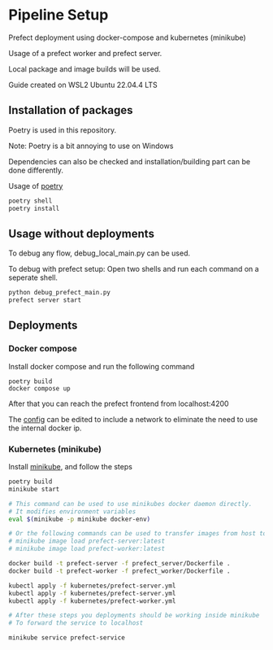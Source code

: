 # Pipeline Setup

Prefect deployment using docker-compose and kubernetes (minikube)

Usage of a prefect worker and prefect server.

Local package and image builds will be used.

Guide created on WSL2 Ubuntu 22.04.4 LTS

## Installation of packages

Poetry is used in this repository.

Note: Poetry is a bit annoying to use on Windows

Dependencies can also be checked and installation/building part can be done differently.

Usage of [poetry](https://python-poetry.org/docs/#installing-with-pipx)

```bash | powershell
poetry shell
poetry install
```

## Usage without deployments

To debug any flow, debug_local_main.py can be used.

To debug with prefect setup:
Open two shells and run each command on a seperate shell.

```bash
python debug_prefect_main.py
prefect server start
```

## Deployments

### Docker compose

Install docker compose and run the following command

```
poetry build
docker compose up
```

After that you can reach the prefect frontend from localhost:4200

The [config](docker-compose.yml) can be edited to include a network to eliminate
the need to use the internal docker ip.

### Kubernetes (minikube)

Install [minikube](https://minikube.sigs.k8s.io/docs/start/?arch=%2Flinux%2Fx86-64%2Fstable%2Fbinary+download), and follow the steps

```bash | powershell
poetry build
minikube start

# This command can be used to use minikubes docker daemon directly.
# It modifies environment variables
eval $(minikube -p minikube docker-env)

# Or the following commands can be used to transfer images from host to minikube after they are built on host
# minikube image load prefect-server:latest
# minikube image load prefect-worker:latest

docker build -t prefect-server -f prefect_server/Dockerfile .
docker build -t prefect-worker -f prefect_worker/Dockerfile .

kubectl apply -f kubernetes/prefect-server.yml
kubectl apply -f kubernetes/prefect-server.yml
kubectl apply -f kubernetes/prefect-worker.yml

# After these steps you deployments should be working inside minikube
# To forward the service to localhost

minikube service prefect-service
```